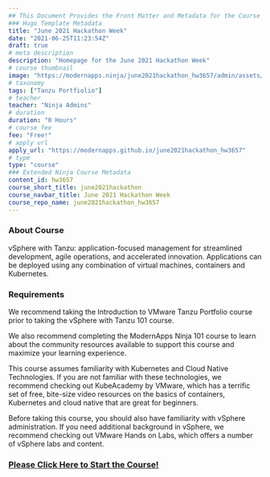 ```yaml
---
## This Document Provides the Front Matter and Metadata for the Course Information page used in the modernapps.ninja homepage and the member profile page.
### Hugo Template Metadata
title: "June 2021 Hackathon Week"
date: "2021-06-25T11:23:54Z"
draft: true
# meta description
description: "Homepage for the June 2021 Hackathon Week"
# course thumbnail
image: "https://modernapps.ninja/june2021hackathon_hw3657/admin/assets/images/june2021hackathon_hw3657.jpg"
# taxonomy
tags: ["Tanzu Portfiolio"]
# teacher
teacher: "Ninja Admins"
# duration
duration: "0 Hours"
# course fee
fee: "Free!"
# apply url
apply_url: "https://modernapps.github.io/june2021hackathon_hw3657"
# type
type: "course"
### Extended Ninja Course Metadata
content_id: hw3657
course_short_title: june2021hackathon
course_navbar_title: June 2021 Hackathon Week
course_repo_name: june2021hackathon_hw3657
---  
```

  
  
### About Course

vSphere with Tanzu: application-focused management for streamlined development, agile operations, and accelerated innovation. Applications can be deployed using any combination of virtual machines, containers and Kubernetes.

### Requirements

We recommend taking the Introduction to VMware Tanzu Portfolio course prior to taking the vSphere with Tanzu 101 course.

We also recommend completing the ModernApps Ninja 101 course to learn about the community resources available to support this course and maximize your learning experience.

This course assumes familiarity with Kubernetes and Cloud Native Technologies. If you are not familiar with these technologies, we recommend checking out KubeAcademy by VMware, which has a terrific set of free, bite-size video resources on the basics of containers, Kubernetes and cloud native that are great for beginners.

Before taking this course, you should also have familiarity with vSphere administration. If you need additional background in vSphere, we recommend checking out VMware Hands on Labs, which offers a number of vSphere labs and content.

### [Please Click Here to Start the Course!](https://modernapps.ninja/${course_repo_name}/)